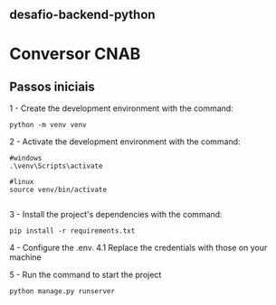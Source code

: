 ## desafio-backend-python
# Conversor CNAB


## Passos iniciais
1 - Create the development environment with the command:

```
python -m venv venv
```

2 - Activate the development environment with the command:

```
#windows 
.\venv\Scripts\activate

#linux
source venv/bin/activate


```

3 - Install the project's dependencies with the command:

```
pip install -r requirements.txt
```

4 - Configure the .env.
  4.1 Replace the credentials with those on your machine
 
5 - Run the command to start the project
 ```
 python manage.py runserver
 ```
